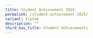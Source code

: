 ```yaml
---
title: Student Achievement 2025
permalink: /student-achievement-2025/
variant: tiptap
description: ""
third_nav_title: Student Achievements
---
```

